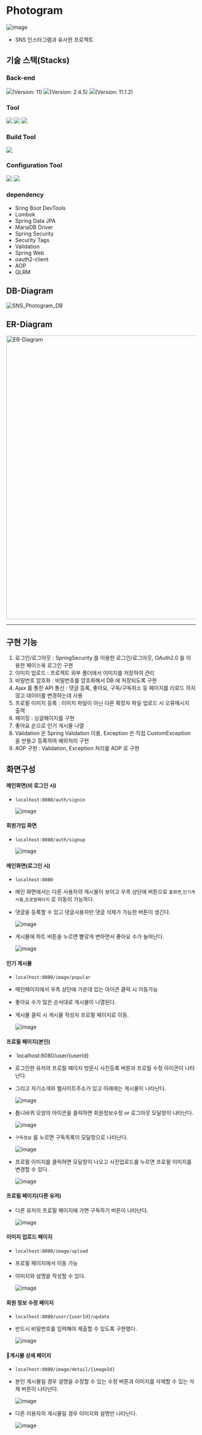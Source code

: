 # Photogram
![image](https://github.com/LegdayDev/SNS-Photogram/assets/108314675/32c9715b-693d-4d67-b238-04f4da7b7904)
- SNS 인스타그램과 유사한 프로젝트
## 기술 스택(Stacks)
### Back-end
<img src="https://img.shields.io/badge/java-007396?style=for-the-badge&logo=java&logoColor=white">(Version: 11)
<img src="https://img.shields.io/badge/springboot-6DB33F?style=for-the-badge&logo=springboot&logoColor=white">(Version: 2.4.5)
<img src="https://img.shields.io/badge/mariaDB-003545?style=for-the-badge&logo=mariaDB&logoColor=white">(Version: 11.1.2)

### Tool
<img src="https://img.shields.io/badge/IntelliJ-000000?style=for-the-badge&logo=IntelliJ&logoColor=white"> <img src="https://img.shields.io/badge/DBeaver-40AEF0?style=for-the-badge&logo=DBeaver&logoColor=white"> <img src="https://img.shields.io/badge/Postman-FF6C37?style=for-the-badge&logo=Postman&logoColor=white">

### Build Tool
<img src="https://img.shields.io/badge/maven-C71A36?style=for-the-badge&logo=maven&logoColor=white">

### Configuration Tool
<img src="https://img.shields.io/badge/Git-F05032?style=for-the-badge&logo=Git&logoColor=white"> <img src="https://img.shields.io/badge/Github-181717?style=for-the-badge&logo=Github&logoColor=white">

### dependency
- Sring Boot DevTools
- Lombok
- Spring Data JPA
- MariaDB Driver
- Spring Security
- Security Tags
- Validation
- Spring Web
- oauth2-client
- AOP
- QLRM
## DB-Diagram
![SNS_Photogram_DB](https://github.com/LegdayDev/SNS-Photogram/assets/108314675/f2e80ee9-4d79-4209-9a8a-62a9bd7c1510)
## ER-Diagram
<img width="753" alt="ER-Diagram" src="https://github.com/LegdayDev/SNS-Photogram/assets/108314675/b4207047-c8cb-4470-b163-9f543016cd5d">

---
## 구현 기능
1. 로그인/로그아웃 : SpringSecurity 를 이용한 로그인/로그아웃, OAuth2.0 을 이용한 페이스북 로그인 구현
2. 이미지 업로드 : 프로젝트 외부 폴더에서 이미지를 저장하여 관리
3. 비밀번호 암호화 : 비밀번호를 암호화해서 DB 에 저장되도록 구현
4. Ajax 를 통한 API 통신 : 댓글 등록, 좋아요, 구독/구독취소 등 페이지를 리로드 하지 않고 데이터를 변경하는데 사용
5. 프로필 이미지 등록 : 이미지 파일이 아닌 다른 확장자 파일 업로드 시 오류메시지 출력
6. 페이징 : 싱글페이지를 구현
7. 좋아요 순으로 인기 게시물 나열
8. Validation 은 Spring Validation 이용, Exception 은 직접 CustomException 을 만들고 등록하여 예외처리 구현
9. AOP 구현 : Validation, Exception 처리를 AOP 로 구현

## 화면구성
#### 메인화면(비 로그인 시)
- `localhost:8080/auth/signin`

   ![image](https://github.com/LegdayDev/SNS-Photogram/assets/108314675/e1ddc163-f05f-4543-85a3-efd717b3412c)
#### 회원가입 화면
- `localhost:8080/auth/signup`

   ![image](https://github.com/LegdayDev/SNS-Photogram/assets/108314675/2cc80641-31a6-4a63-8407-5a3e7b54dbee)
#### 메인화면(로그인 시)
- `localhost:8080`
- 메인 화면에서는 다른 사용자의 게시물이 보이고 우측 상단에 버튼으로 `홈화면`,`인기게시물`,`프로필페이지` 로 이동이 가능하다.
- 댓글을 등록할 수 있고 댓글사용자만 댓글 삭제가 가능한 버튼이 생긴다.
  
  ![image](https://github.com/LegdayDev/SNS-Photogram/assets/108314675/d2e0ea27-36ff-458a-b595-001d1dd64ffa)
- 게시물에 하트 버튼을 누르면 빨갛게 변하면서 좋아요 수가 늘어난다.
  
  ![image](https://github.com/LegdayDev/SNS-Photogram/assets/108314675/59dae930-2661-4975-aae4-773c3356d7c5)
#### 인기 게시물
- `localhost:8080/image/popular`
- 메인페이지에서 우측 상단에 가운데 있는 아이콘 클릭 시 이동가능
- 좋아요 수가 많은 순서대로 게시물이 나열된다.
- 게시물 클릭 시 게시물 작성자 프로필 페이지로 이동.

  ![image](https://github.com/LegdayDev/SNS-Photogram/assets/108314675/696ce378-76f9-47c1-86f2-6c0456ad6a31)
#### 프로필 페이지(본인)
- `localhost:8080/user/{userId}
- 로그인한 유저의 프로필 페이지 방문시 사진등록 버튼과 프로필 수정 아이콘이 나타난다.
- 그리고 자기소개와 웹사이트주소가 있고 아래에는 게시물이 나타난다.

  ![image](https://github.com/LegdayDev/SNS-Photogram/assets/108314675/d55fb6a5-f5c8-4cf5-bf98-d28fbf0db006)
- 톱니바퀴 모양의 아이콘을 클릭하면 회원정보수정 or 로그아웃 모달창이 나타난다.

  ![image](https://github.com/LegdayDev/SNS-Photogram/assets/108314675/a6bcfb45-8686-43ab-bd07-076f5f52cdcc)

- `구독정보` 를 누르면 구독목록이 모달창으로 나타난다.

  ![image](https://github.com/LegdayDev/SNS-Photogram/assets/108314675/b05ea178-0433-4e60-83b2-1aeee1c9b12d)

- 프로필 이미지를 클릭하면 모달창이 나오고 사진업로드를 누르면 프로필 이미지를 변경할 수 있다.

  ![image](https://github.com/LegdayDev/SNS-Photogram/assets/108314675/29b077aa-4ec8-4ee9-8020-61d2620f6668)

#### 프로필 페이지(다른 유저)
- 다른 유저의 프로필 페이지에 가면 구독하기 버튼이 나타난다.

  ![image](https://github.com/LegdayDev/SNS-Photogram/assets/108314675/ed80281f-8787-4e5e-bd5f-0428aec6fb9f)

#### 이미지 업로드 페이지
- `localhost:8080/image/upload`
- 프로필 페이지에서 이동 가능
- 이미지와 설명을 작성할 수 있다.

  ![image](https://github.com/LegdayDev/SNS-Photogram/assets/108314675/1f7e75b8-6d23-47fa-a247-73340c76a0d9)

#### 회원 정보 수정 페이지
- `localhost:8080/user/{userId}/update`
- 반드시 비밀번호를 입력해야 제출할 수 있도록 구현했다.

  ![image](https://github.com/LegdayDev/SNS-Photogram/assets/108314675/2ed53d99-5982-4946-8509-67b987338210)
#### 게시물 상세 페이지
- `localhost:8080/image/detail/{imageId}`
- 본인 게시물일 경우 설명을 수정할 수 있는 수정 버튼과 이미지를 삭제할 수 있는 삭제 버튼이 나타난다.

  ![image](https://github.com/LegdayDev/SNS-Photogram/assets/108314675/1bf5cf1d-b946-40a7-b2ea-cb7646ae64a9)

- 다른 이용자의 게시물일 경우 이미지와 설명만 나타난다.

  ![image](https://github.com/LegdayDev/SNS-Photogram/assets/108314675/e3a166fe-ccab-4a39-b573-653c0ba40596)
